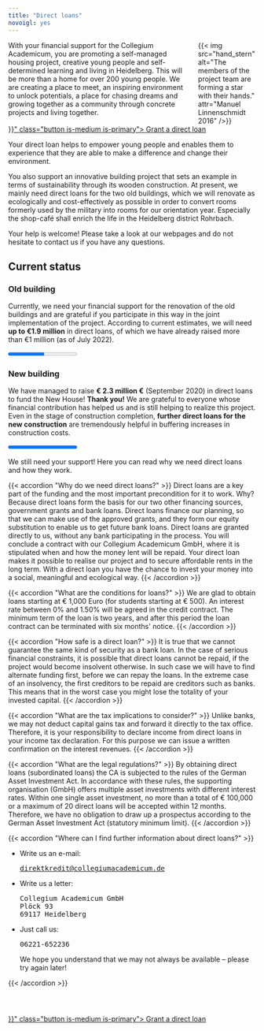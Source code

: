 ```yaml
---
title: "Direct loans"
novoigl: yes
---
```


<div class="columns">
  <div class="column">
    With your financial support for the Collegium Academicum, you are promoting a self-managed housing project, 
creative young people and self-determined learning and living in Heidelberg. 
This will be more than a home for over 200 young people. 
We are creating a place to meet, an inspiring environment to unlock potentials, a place for chasing dreams and 
growing together as a community through concrete projects and living together.
  </div>
  <div class="column">
    {{< img src="hand_stern" alt="The members of the project team are forming a star with their hands." attr="Manuel Linnenschmidt 2016" />}}
  </div>
</div>

<div class="buttons is-centered">
    <a href="{{< relref "/pages/unterstuetzen/direktkredit-geben" >}}" class="button is-medium is-primary">
        <span class="icon">
            <i class="icon-heart"></i>
        </span>
        <span>Grant a direct loan</span>
    </a>
</div>

Your direct loan helps to empower young people and enables them to experience that they are able to make a difference 
and change their environment.

You also support an innovative building project that sets an example in terms of sustainability through its wooden construction.
At present, we mainly need direct loans for the two old buildings, which we will renovate as ecologically and cost-effectively as possible in order to convert rooms formerly used by the military into rooms for our orientation year.
Especially the shop-café shall enrich the life in the Heidelberg district Rohrbach.

Your help is welcome! Please take a look at our webpages and do not hesitate to contact us if you have any questions.

## Current status

### Old building

Currently, we need your financial support for the renovation of the old buildings and are grateful if you participate 
in this way in the joint implementation of the project.
According to current estimates, we will need **up to €1.9 million** in direct loans, of which we have already raised 
more than €1 million (as of July 2022).

<progress class="progress is-large is-primary" value="1000" max="1900"></progress>

### New building

We have managed to raise **€ 2.3 million €** (September 2020) in direct loans to fund the New House! **Thank you!** 
We are grateful to everyone whose financial contribution has helped us and is still helping to realize this project.
Even in the stage of construction completion, **further direct loans for the new construction** are tremendously 
helpful in buffering increases in construction costs.

<progress class="progress is-large is-primary" value="2300" max="2300"></progress>

We still need your support! Here you can read why we need direct loans and how they work.

{{< accordion "Why do we need direct loans?" >}}
Direct loans are a key part of the funding and the most important precondition for it to work. Why? Because direct loans form the basis for our two other financing sources, government grants and bank loans. Direct loans finance our planning, so that we can make use of the approved grants, and they form our equity substitution to enable us to get future bank loans. Direct loans are granted directly to us, without any bank participating in the process. You will conclude a contract with our Collegium Academicum GmbH, where it is stipulated when and how the money lent will be repaid. Your direct loan makes it possible to realise our project and to secure affordable rents in the long term. With a direct loan you have the chance to invest your money into a social, meaningful and ecological way.
{{< /accordion >}}

{{< accordion "What are the conditions for loans?" >}}
We are glad to obtain loans starting at € 1,000 Euro (for students starting at € 500). An interest rate between 0% and 1.50% will be agreed in the credit contract. The minimum term of the loan is two years, and after this period the loan contract can be terminated with six months' notice.
{{< /accordion >}}

{{< accordion "How safe is a direct loan?" >}}
It is true that we cannot guarantee the same kind of security as a bank loan. In the case of serious financial constraints, it is possible that direct loans cannot be repaid, if the project would become insolvent otherwise. In such case we will have to find alternate funding first, before we can repay the loans. In the extreme case of an insolvency, the first creditors to be repaid are creditors such as banks. This means that in the worst case you might lose the totality of your invested capital.
{{< /accordion >}}

{{< accordion "What are the tax implications to consider?" >}}
Unlike banks, we may not deduct capital gains tax and forward it directly to the tax office. Therefore, it is your responsibility to declare income from direct loans in your income tax declaration. For this purpose we can issue a written confirmation on the interest revenues.
{{< /accordion >}}

{{< accordion "What are the legal regulations?" >}}
By obtaining direct loans (subordinated loans) the CA is subjected to the rules of the German Asset Investment Act. In accordance with these rules, the supporting organisation (GmbH) offers multiple asset investments with different interest rates. Within one single asset investment, no more than a total of € 100,000 or a maximum of 20 direct loans will be accepted within 12 months. Therefore, we have no obligation to draw up a prospectus according to the German Asset Investment Act (statutory minimum limit).
{{< /accordion >}}

{{< accordion "Where can I find further information about direct loans?" >}}
<ul>
  <li>Write us an e-mail:
    <pre><a href="mailto:direktkredit@collegiumacademicum.de">direktkredit@collegiumacademicum.de</a></pre>
  </li>
  <li>Write us a letter:
    <pre>Collegium Academicum GmbH
Plöck 93
69117 Heidelberg</pre>
  </li>
  <li>Just call us:
    <pre>06221-652236</pre>
    <p>We hope you understand that we may not always be available – please try again later!</p>
  </li>
</ul>
{{< /accordion >}}

<div class="buttons is-centered" style="margin-top:4em;">
    <a href="{{< relref "/pages/unterstuetzen/direktkredit-geben" >}}" class="button is-medium is-primary">
        <span class="icon">
            <i class="icon-heart"></i>
        </span>
        <span>Grant a direct loan</span>
    </a>
</div>
